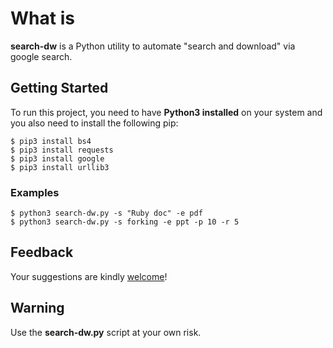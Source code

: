 # What is
**search-dw** is a Python utility to automate "search and download" via google search.
	
## Getting Started
To run this project, you need to have **Python3 installed** on your system and you also need to install the following pip:

```
$ pip3 install bs4
$ pip3 install requests
$ pip3 install google
$ pip3 install urllib3

```

### Examples

```
$ python3 search-dw.py -s "Ruby doc" -e pdf
$ python3 search-dw.py -s forking -e ppt -p 10 -r 5

```


## Feedback

Your suggestions are kindly [welcome](https://github.com/Jake-Ballard/search-dw/issues)!

## Warning

Use the **search-dw.py** script at your own risk.  


